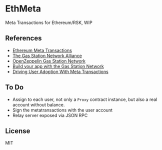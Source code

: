 # EthMeta

Meta Transactions for Ethereum/RSK, WIP

## References

- [Ethereum Meta Transactions](https://medium.com/@austin_48503/ethereum-meta-transactions-90ccf0859e84)
- [The Gas Station Network Alliance](https://medium.com/groundhog-network/the-gas-station-network-alliance-6fd543e7eca3)
- [OpenZeppelin Gas Station Network](https://gsn.openzeppelin.com)
- [Build your app with the Gas Station Network](https://blog.openzeppelin.com/build-your-app-with-the-gas-station-network/)
- [Driving User Adoption With Meta Transactions](https://medium.com/originprotocol/driving-user-adoption-with-meta-transactions-3539aa6c5ae3)

## To Do

- Assign to each user, not only a `Proxy` contract instance, but also a real account without balance.
- Sign the metatransactions with the user account
- Relay server exposed via JSON RPC

## License

MIT

